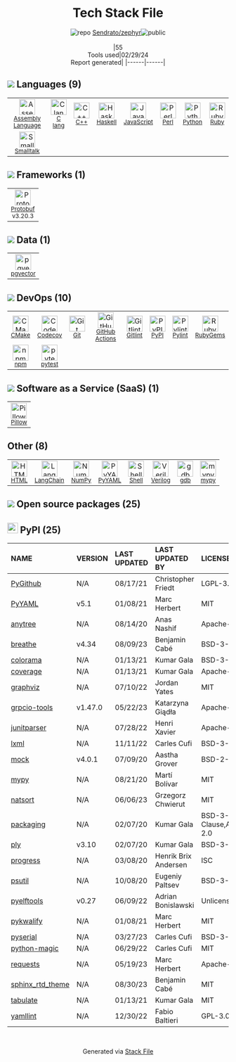 <!--
&lt;--- Readme.md Snippet without images Start ---&gt;
## Tech Stack
Sendrato/zephyr is built on the following main stack:

- [Assembly Language](https://en.wikipedia.org/wiki/Assembly_language) – Languages
- [C lang](http://en.wikipedia.org/wiki/C_(programming_language)) – Languages
- [C++](http://www.cplusplus.com/) – Languages
- [Haskell](http://www.haskell.org/) – Languages
- [JavaScript](https://developer.mozilla.org/en-US/docs/Web/JavaScript) – Languages
- [Perl](http://www.perl.org/) – Languages
- [Python](https://www.python.org) – Languages
- [Ruby](https://www.ruby-lang.org) – Languages
- [Smalltalk](http://en.wikipedia.org/wiki/Smalltalk) – Languages
- [Protobuf](https://developers.google.com/protocol-buffers/) – Serialization Frameworks
- [pgvector](https://github.com/pgvector/pgvector/) – Database Tools
- [CMake](http://www.cmake.org/) – Java Build Tools
- [Codecov](https://codecov.io/) – Code Coverage
- [GitHub Actions](https://github.com/features/actions) – Continuous Integration
- [Gitlint](http://jorisroovers.github.io/gitlint) – Git Tools
- [Pylint](https://www.pylint.org/) – Code Review
- [pytest](http://pytest.org/latest/) – Testing Frameworks
- [Pillow](https://python-pillow.github.io/) – Image Processing and Management
- [LangChain](https://github.com/hwchase17/langchain) – Large Language Model Tools
- [NumPy](http://www.numpy.org/) – Data Science Tools
- [Shell](https://en.wikipedia.org/wiki/Shell_script) – Shells

Full tech stack [here](/techstack.md)

&lt;--- Readme.md Snippet without images End ---&gt;

&lt;--- Readme.md Snippet with images Start ---&gt;
## Tech Stack
Sendrato/zephyr is built on the following main stack:

- <img width='25' height='25' src='https://img.stackshare.io/service/4934/default_71f18bbdc61fb88cefb66415bb55dc6f1e60e5ec.png' alt='Assembly Language'/> [Assembly Language](https://en.wikipedia.org/wiki/Assembly_language) – Languages
- <img width='25' height='25' src='https://img.stackshare.io/no-img-open-source.png' alt='C lang'/> [C lang](http://en.wikipedia.org/wiki/C_(programming_language)) – Languages
- <img width='25' height='25' src='https://img.stackshare.io/service/1049/cplusplus.png' alt='C++'/> [C++](http://www.cplusplus.com/) – Languages
- <img width='25' height='25' src='https://img.stackshare.io/service/1069/oCgm29k9.png' alt='Haskell'/> [Haskell](http://www.haskell.org/) – Languages
- <img width='25' height='25' src='https://img.stackshare.io/service/1209/javascript.jpeg' alt='JavaScript'/> [JavaScript](https://developer.mozilla.org/en-US/docs/Web/JavaScript) – Languages
- <img width='25' height='25' src='https://img.stackshare.io/service/1048/perl.png' alt='Perl'/> [Perl](http://www.perl.org/) – Languages
- <img width='25' height='25' src='https://img.stackshare.io/service/993/pUBY5pVj.png' alt='Python'/> [Python](https://www.python.org) – Languages
- <img width='25' height='25' src='https://img.stackshare.io/service/989/ruby.png' alt='Ruby'/> [Ruby](https://www.ruby-lang.org) – Languages
- <img width='25' height='25' src='https://img.stackshare.io/service/2624/no-img-open-source.png' alt='Smalltalk'/> [Smalltalk](http://en.wikipedia.org/wiki/Smalltalk) – Languages
- <img width='25' height='25' src='https://img.stackshare.io/service/4393/ma2jqJKH_400x400.png' alt='Protobuf'/> [Protobuf](https://developers.google.com/protocol-buffers/) – Serialization Frameworks
- <img width='25' height='25' src='https://img.stackshare.io/service/109221/default_b888cdf5617d936aa6aacf130911906955508639.png' alt='pgvector'/> [pgvector](https://github.com/pgvector/pgvector/) – Database Tools
- <img width='25' height='25' src='https://img.stackshare.io/service/2424/0UlUI_y1_400x400.jpg' alt='CMake'/> [CMake](http://www.cmake.org/) – Java Build Tools
- <img width='25' height='25' src='https://img.stackshare.io/service/2673/Codecov_Mark_Circle_Pink.png' alt='Codecov'/> [Codecov](https://codecov.io/) – Code Coverage
- <img width='25' height='25' src='https://img.stackshare.io/service/11563/actions.png' alt='GitHub Actions'/> [GitHub Actions](https://github.com/features/actions) – Continuous Integration
- <img width='25' height='25' src='https://img.stackshare.io/service/21482/default_10a6e832235469ead59b89c7ab30552c99336e48.png' alt='Gitlint'/> [Gitlint](http://jorisroovers.github.io/gitlint) – Git Tools
- <img width='25' height='25' src='https://img.stackshare.io/service/4837/py.jpg' alt='Pylint'/> [Pylint](https://www.pylint.org/) – Code Review
- <img width='25' height='25' src='https://img.stackshare.io/service/4586/Lu99Qe0Z_400x400.png' alt='pytest'/> [pytest](http://pytest.org/latest/) – Testing Frameworks
- <img width='25' height='25' src='https://img.stackshare.io/service/2375/default_1f67b0ca7416a9f52beb655f90b5602d5ef74b75.jpg' alt='Pillow'/> [Pillow](https://python-pillow.github.io/) – Image Processing and Management
- <img width='25' height='25' src='https://img.stackshare.io/service/48790/default_5b6c6b73f1ff3775c85d2a1ba954cb87e30cbf13.jpg' alt='LangChain'/> [LangChain](https://github.com/hwchase17/langchain) – Large Language Model Tools
- <img width='25' height='25' src='https://img.stackshare.io/service/2179/default_332f874a2edb2686f578aa6389313efcea1eec41.png' alt='NumPy'/> [NumPy](http://www.numpy.org/) – Data Science Tools
- <img width='25' height='25' src='https://img.stackshare.io/service/4631/default_c2062d40130562bdc836c13dbca02d318205a962.png' alt='Shell'/> [Shell](https://en.wikipedia.org/wiki/Shell_script) – Shells

Full tech stack [here](/techstack.md)

&lt;--- Readme.md Snippet with images End ---&gt;
-->
<div align="center">

# Tech Stack File
![](https://img.stackshare.io/repo.svg "repo") [Sendrato/zephyr](https://github.com/Sendrato/zephyr)![](https://img.stackshare.io/public_badge.svg "public")
<br/><br/>
|55<br/>Tools used|02/29/24 <br/>Report generated|
|------|------|
</div>

## <img src='https://img.stackshare.io/languages.svg'/> Languages (9)
<table><tr>
  <td align='center'>
  <img width='36' height='36' src='https://img.stackshare.io/service/4934/default_71f18bbdc61fb88cefb66415bb55dc6f1e60e5ec.png' alt='Assembly Language'>
  <br>
  <sub><a href="https://en.wikipedia.org/wiki/Assembly_language">Assembly Language</a></sub>
  <br>
  <sub></sub>
</td>

<td align='center'>
  <img width='36' height='36' src='https://img.stackshare.io/no-img-open-source.png' alt='C lang'>
  <br>
  <sub><a href="http://en.wikipedia.org/wiki/C_(programming_language)">C lang</a></sub>
  <br>
  <sub></sub>
</td>

<td align='center'>
  <img width='36' height='36' src='https://img.stackshare.io/service/1049/cplusplus.png' alt='C++'>
  <br>
  <sub><a href="http://www.cplusplus.com/">C++</a></sub>
  <br>
  <sub></sub>
</td>

<td align='center'>
  <img width='36' height='36' src='https://img.stackshare.io/service/1069/oCgm29k9.png' alt='Haskell'>
  <br>
  <sub><a href="http://www.haskell.org/">Haskell</a></sub>
  <br>
  <sub></sub>
</td>

<td align='center'>
  <img width='36' height='36' src='https://img.stackshare.io/service/1209/javascript.jpeg' alt='JavaScript'>
  <br>
  <sub><a href="https://developer.mozilla.org/en-US/docs/Web/JavaScript">JavaScript</a></sub>
  <br>
  <sub></sub>
</td>

<td align='center'>
  <img width='36' height='36' src='https://img.stackshare.io/service/1048/perl.png' alt='Perl'>
  <br>
  <sub><a href="http://www.perl.org/">Perl</a></sub>
  <br>
  <sub></sub>
</td>

<td align='center'>
  <img width='36' height='36' src='https://img.stackshare.io/service/993/pUBY5pVj.png' alt='Python'>
  <br>
  <sub><a href="https://www.python.org">Python</a></sub>
  <br>
  <sub></sub>
</td>

<td align='center'>
  <img width='36' height='36' src='https://img.stackshare.io/service/989/ruby.png' alt='Ruby'>
  <br>
  <sub><a href="https://www.ruby-lang.org">Ruby</a></sub>
  <br>
  <sub></sub>
</td>

</tr>
<tr>
  <td align='center'>
  <img width='36' height='36' src='https://img.stackshare.io/service/2624/no-img-open-source.png' alt='Smalltalk'>
  <br>
  <sub><a href="http://en.wikipedia.org/wiki/Smalltalk">Smalltalk</a></sub>
  <br>
  <sub></sub>
</td>

</tr>
</table>

## <img src='https://img.stackshare.io/frameworks.svg'/> Frameworks (1)
<table><tr>
  <td align='center'>
  <img width='36' height='36' src='https://img.stackshare.io/service/4393/ma2jqJKH_400x400.png' alt='Protobuf'>
  <br>
  <sub><a href="https://developers.google.com/protocol-buffers/">Protobuf</a></sub>
  <br>
  <sub>v3.20.3</sub>
</td>

</tr>
</table>

## <img src='https://img.stackshare.io/databases.svg'/> Data (1)
<table><tr>
  <td align='center'>
  <img width='36' height='36' src='https://img.stackshare.io/service/109221/default_b888cdf5617d936aa6aacf130911906955508639.png' alt='pgvector'>
  <br>
  <sub><a href="https://github.com/pgvector/pgvector/">pgvector</a></sub>
  <br>
  <sub></sub>
</td>

</tr>
</table>

## <img src='https://img.stackshare.io/devops.svg'/> DevOps (10)
<table><tr>
  <td align='center'>
  <img width='36' height='36' src='https://img.stackshare.io/service/2424/0UlUI_y1_400x400.jpg' alt='CMake'>
  <br>
  <sub><a href="http://www.cmake.org/">CMake</a></sub>
  <br>
  <sub></sub>
</td>

<td align='center'>
  <img width='36' height='36' src='https://img.stackshare.io/service/2673/Codecov_Mark_Circle_Pink.png' alt='Codecov'>
  <br>
  <sub><a href="https://codecov.io/">Codecov</a></sub>
  <br>
  <sub></sub>
</td>

<td align='center'>
  <img width='36' height='36' src='https://img.stackshare.io/service/1046/git.png' alt='Git'>
  <br>
  <sub><a href="http://git-scm.com/">Git</a></sub>
  <br>
  <sub></sub>
</td>

<td align='center'>
  <img width='36' height='36' src='https://img.stackshare.io/service/11563/actions.png' alt='GitHub Actions'>
  <br>
  <sub><a href="https://github.com/features/actions">GitHub Actions</a></sub>
  <br>
  <sub></sub>
</td>

<td align='center'>
  <img width='36' height='36' src='https://img.stackshare.io/service/21482/default_10a6e832235469ead59b89c7ab30552c99336e48.png' alt='Gitlint'>
  <br>
  <sub><a href="http://jorisroovers.github.io/gitlint">Gitlint</a></sub>
  <br>
  <sub></sub>
</td>

<td align='center'>
  <img width='36' height='36' src='https://img.stackshare.io/service/12572/-RIWgodF_400x400.jpg' alt='PyPI'>
  <br>
  <sub><a href="https://pypi.org/">PyPI</a></sub>
  <br>
  <sub></sub>
</td>

<td align='center'>
  <img width='36' height='36' src='https://img.stackshare.io/service/4837/py.jpg' alt='Pylint'>
  <br>
  <sub><a href="https://www.pylint.org/">Pylint</a></sub>
  <br>
  <sub></sub>
</td>

<td align='center'>
  <img width='36' height='36' src='https://img.stackshare.io/service/12795/5jL6-BA5_400x400.jpeg' alt='RubyGems'>
  <br>
  <sub><a href="https://rubygems.org/">RubyGems</a></sub>
  <br>
  <sub></sub>
</td>

</tr>
<tr>
  <td align='center'>
  <img width='36' height='36' src='https://img.stackshare.io/service/1120/lejvzrnlpb308aftn31u.png' alt='npm'>
  <br>
  <sub><a href="https://www.npmjs.com/">npm</a></sub>
  <br>
  <sub></sub>
</td>

<td align='center'>
  <img width='36' height='36' src='https://img.stackshare.io/service/4586/Lu99Qe0Z_400x400.png' alt='pytest'>
  <br>
  <sub><a href="http://pytest.org/latest/">pytest</a></sub>
  <br>
  <sub></sub>
</td>

</tr>
</table>

## <img src='https://img.stackshare.io/saas.svg'/> Software as a Service (SaaS) (1)
<table><tr>
  <td align='center'>
  <img width='36' height='36' src='https://img.stackshare.io/service/2375/default_1f67b0ca7416a9f52beb655f90b5602d5ef74b75.jpg' alt='Pillow'>
  <br>
  <sub><a href="https://python-pillow.github.io/">Pillow</a></sub>
  <br>
  <sub></sub>
</td>

</tr>
</table>

## Other (8)
<table><tr>
  <td align='center'>
  <img width='36' height='36' src='https://img.stackshare.io/service/2270/no-img-open-source.png' alt='HTML'>
  <br>
  <sub><a href="http://">HTML</a></sub>
  <br>
  <sub></sub>
</td>

<td align='center'>
  <img width='36' height='36' src='https://img.stackshare.io/service/48790/default_5b6c6b73f1ff3775c85d2a1ba954cb87e30cbf13.jpg' alt='LangChain'>
  <br>
  <sub><a href="https://github.com/hwchase17/langchain">LangChain</a></sub>
  <br>
  <sub></sub>
</td>

<td align='center'>
  <img width='36' height='36' src='https://img.stackshare.io/service/2179/default_332f874a2edb2686f578aa6389313efcea1eec41.png' alt='NumPy'>
  <br>
  <sub><a href="http://www.numpy.org/">NumPy</a></sub>
  <br>
  <sub></sub>
</td>

<td align='center'>
  <img width='36' height='36' src='https://img.stackshare.io/service/3730/no-img-open-source.png' alt='PyYAML'>
  <br>
  <sub><a href="http://pyyaml.org/wiki/PyYAML">PyYAML</a></sub>
  <br>
  <sub></sub>
</td>

<td align='center'>
  <img width='36' height='36' src='https://img.stackshare.io/service/4631/default_c2062d40130562bdc836c13dbca02d318205a962.png' alt='Shell'>
  <br>
  <sub><a href="https://en.wikipedia.org/wiki/Shell_script">Shell</a></sub>
  <br>
  <sub></sub>
</td>

<td align='center'>
  <img width='36' height='36' src='https://img.stackshare.io/service/7913/no-img-open-source.png' alt='Verilog'>
  <br>
  <sub><a href="http://www.verilog.com/">Verilog</a></sub>
  <br>
  <sub></sub>
</td>

<td align='center'>
  <img width='36' height='36' src='https://img.stackshare.io/service/6225/no-img-open-source.png' alt='gdb'>
  <br>
  <sub><a href="https://www.sourceware.org/gdb/">gdb</a></sub>
  <br>
  <sub></sub>
</td>

<td align='center'>
  <img width='36' height='36' src='https://img.stackshare.io/service/7350/eaca159133a3901e24ddb407d1235c25_normal.png' alt='mypy'>
  <br>
  <sub><a href="http://mypy-lang.org/">mypy</a></sub>
  <br>
  <sub></sub>
</td>

</tr>
</table>


## <img src='https://img.stackshare.io/group.svg' /> Open source packages (25)</h2>

## <img width='24' height='24' src='https://img.stackshare.io/service/12572/-RIWgodF_400x400.jpg'/> PyPI (25)

|NAME|VERSION|LAST UPDATED|LAST UPDATED BY|LICENSE|VULNERABILITIES|
|:------|:------|:------|:------|:------|:------|
|[PyGithub](https://pypi.org/project/PyGithub)|N/A|08/17/21|Christopher Friedt |LGPL-3.0|N/A|
|[PyYAML](https://pypi.org/project/PyYAML)|v5.1|01/08/21|Marc Herbert |MIT|[CVE-2020-14343](https://github.com/advisories/GHSA-8q59-q68h-6hv4) (Critical)|
|[anytree](https://pypi.org/project/anytree)|N/A|08/14/20|Anas Nashif |Apache-2.0|N/A|
|[breathe](https://pypi.org/project/breathe)|v4.34|08/09/23|Benjamin Cabé |BSD-3-Clause|N/A|
|[colorama](https://pypi.org/project/colorama)|N/A|01/13/21|Kumar Gala |BSD-3-Clause|N/A|
|[coverage](https://pypi.org/project/coverage)|N/A|01/13/21|Kumar Gala |Apache-2.0|N/A|
|[graphviz](https://pypi.org/project/graphviz)|N/A|07/10/22|Jordan Yates |MIT|N/A|
|[grpcio-tools](https://pypi.org/project/grpcio-tools)|v1.47.0|05/22/23|Katarzyna Giądła |Apache-2.0|N/A|
|[junitparser](https://pypi.org/project/junitparser)|N/A|07/28/22|Henri Xavier |Apache-2.0|N/A|
|[lxml](https://pypi.org/project/lxml)|N/A|11/11/22|Carles Cufi |BSD-3-Clause|N/A|
|[mock](https://pypi.org/project/mock)|v4.0.1|07/09/20|Aastha Grover |BSD-2-Clause|N/A|
|[mypy](https://pypi.org/project/mypy)|N/A|08/21/20|Martí Bolívar |MIT|N/A|
|[natsort](https://pypi.org/project/natsort)|N/A|06/06/23|Grzegorz Chwierut |MIT|N/A|
|[packaging](https://pypi.org/project/packaging)|N/A|02/07/20|Kumar Gala |BSD-3-Clause,Apache-2.0|N/A|
|[ply](https://pypi.org/project/ply)|v3.10|02/07/20|Kumar Gala |BSD-3-Clause|N/A|
|[progress](https://pypi.org/project/progress)|N/A|03/08/20|Henrik Brix Andersen |ISC|N/A|
|[psutil](https://pypi.org/project/psutil)|N/A|10/08/20|Eugeniy Paltsev |BSD-3-Clause|N/A|
|[pyelftools](https://pypi.org/project/pyelftools)|v0.27|06/09/22|Adrian Bonislawski |Unlicense|N/A|
|[pykwalify](https://pypi.org/project/pykwalify)|N/A|01/08/21|Marc Herbert |MIT|N/A|
|[pyserial](https://pypi.org/project/pyserial)|N/A|03/27/23|Carles Cufi |BSD-3-Clause|N/A|
|[python-magic](https://pypi.org/project/python-magic)|N/A|06/29/22|Carles Cufi |MIT|N/A|
|[requests](https://pypi.org/project/requests)|N/A|05/19/23|Marc Herbert |Apache-2.0|N/A|
|[sphinx_rtd_theme](https://pypi.org/project/sphinx_rtd_theme)|N/A|08/30/23|Benjamin Cabé |MIT|N/A|
|[tabulate](https://pypi.org/project/tabulate)|N/A|01/13/21|Kumar Gala |MIT|N/A|
|[yamllint](https://pypi.org/project/yamllint)|N/A|12/30/22|Fabio Baltieri |GPL-3.0|N/A|

<br/>
<div align='center'>

Generated via [Stack File](https://github.com/marketplace/stack-file)
